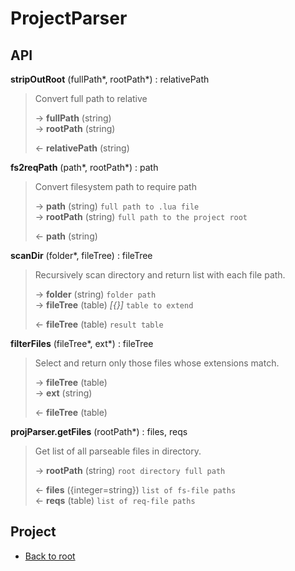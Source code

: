# ProjectParser



## API

**stripOutRoot** (fullPath\*, rootPath\*) : relativePath  

> Convert full path to relative  
>
> &rarr; **fullPath** (string)  
> &rarr; **rootPath** (string)  
>
> &larr; **relativePath** (string)  

**fs2reqPath** (path\*, rootPath\*) : path  

> Convert filesystem path to require path  
>
> &rarr; **path** (string) `full path to .lua file`  
> &rarr; **rootPath** (string) `full path to the project root`  
>
> &larr; **path** (string)  

**scanDir** (folder\*, fileTree) : fileTree  

> Recursively scan directory and return list with each file path.  
>
> &rarr; **folder** (string) `folder path`  
> &rarr; **fileTree** (table) *[{}]* `table to extend`  
>
> &larr; **fileTree** (table) `result table`  

**filterFiles** (fileTree\*, ext\*) : fileTree  

> Select and return only those files whose extensions match.  
>
> &rarr; **fileTree** (table)  
> &rarr; **ext** (string)  
>
> &larr; **fileTree** (table)  

**projParser.getFiles** (rootPath\*) : files, reqs  

> Get list of all parseable files in directory.  
>
> &rarr; **rootPath** (string) `root directory full path`  
>
> &larr; **files** ({integer=string}) `list of fs-file paths`  
> &larr; **reqs** (table) `list of req-file paths`  

## Project

+ [Back to root](README.md)
